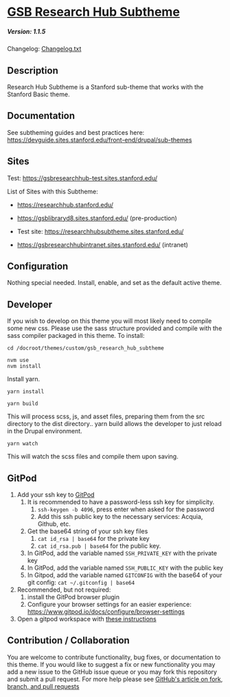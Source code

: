 # [GSB Research Hub Subtheme](https://github.com/SU-SWS/gsb_research_hub_subtheme)
##### Version: 1.1.5

Changelog: [Changelog.txt](CHANGELOG.txt)

Description
---

Research Hub Subtheme is a Stanford sub-theme that works with the Stanford Basic theme.

Documentation
---
See subtheming guides and best practices here: 
https://devguide.sites.stanford.edu/front-end/drupal/sub-themes 

Sites
---
Test: https://gsbresearchhub-test.sites.stanford.edu/

List of Sites with this Subtheme:

- https://researchhub.stanford.edu/ 

- https://gsblibraryd8.sites.stanford.edu/ (pre-production)

- Test site: https://researchhubsubtheme.sites.stanford.edu/

- https://gsbresearchhubintranet.sites.stanford.edu/ (intranet)

Configuration
---

Nothing special needed. Install, enable, and set as the default active theme.

Developer
---

If you wish to develop on this theme you will most likely need to compile some new css. Please use the sass structure provided and compile with the sass compiler packaged in this theme. To install:

```
cd /docroot/themes/custom/gsb_research_hub_subtheme
```

```
nvm use
nvm install
```

Install yarn. 

```
yarn install 
```

```
yarn build
```
This will process scss, js, and asset files, preparing them from the src directory to the dist directory.. yarn build allows the developer to just reload in the Drupal environment. 

```
yarn watch
```
This will watch the scss files and compile them upon saving.

GitPod
---
1. Add your ssh key to [GitPod](https://gitpod.io/variables)
   1. It is recommended to have a password-less ssh key for simplicity.
      1. `ssh-keygen -b 4096`, press enter when asked for the password
      2. Add this ssh public key to the necessary services: Acquia, Github, etc.
   2. Get the base64 string of your ssh key files
      1. `cat id_rsa | base64` for the private key
      2. `cat id_rsa.pub | base64` for the public key.
   3. In GitPod, add the variable named `SSH_PRIVATE_KEY` with the private key
   4. In GitPod, add the variable named `SSH_PUBLIC_KEY` with the public key
   5. In Gitpod, add the variable named `GITCONFIG` with the base64 of your git config: `cat ~/.gitconfig | base64`
2. Recommended, but not required:
   1. install the GitPod browser plugin
   2. Configure your browser settings for an easier experience: https://www.gitpod.io/docs/configure/browser-settings
3. Open a gitpod workspace with [these instructions](https://www.gitpod.io/docs/getting-started#start-your-first-workspace)


Contribution / Collaboration
---

You are welcome to contribute functionality, bug fixes, or documentation to this theme. If you would like to suggest a fix or new functionality you may add a new issue to the GitHub issue queue or you may fork this repository and submit a pull request. For more help please see [GitHub's article on fork, branch, and pull requests](https://help.github.com/articles/using-pull-requests)
